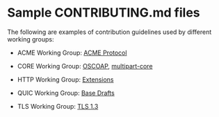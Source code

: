 # Sample CONTRIBUTING.md files

The following are examples of contribution guidelines used by different working
groups:

* ACME Working Group:
  [ACME Protocol](https://github.com/ietf-wg-acme/acme/blob/master/CONTRIBUTING.md)

* CORE Working Group:
  [OSCOAP](https://github.com/core-wg/oscoap/blob/master/CONTRIBUTING.md),
  [multipart-core](https://github.com/core-wg/multipart-ct/blob/master/CONTRIBUTING.md)

* HTTP Working Group:
  [Extensions](https://github.com/httpwg/http-extensions/blob/master/CONTRIBUTING.md)

* QUIC Working Group:
  [Base Drafts](https://github.com/quicwg/base-drafts/blob/master/CONTRIBUTING.md)

* TLS Working Group:
  [TLS 1.3](https://github.com/tlswg/tls13-spec/blob/master/CONTRIBUTING.md)
